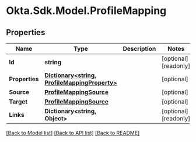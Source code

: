 # Okta.Sdk.Model.ProfileMapping

## Properties

Name | Type | Description | Notes
------------ | ------------- | ------------- | -------------
**Id** | **string** |  | [optional] [readonly] 
**Properties** | [**Dictionary&lt;string, ProfileMappingProperty&gt;**](ProfileMappingProperty.md) |  | [optional] 
**Source** | [**ProfileMappingSource**](ProfileMappingSource.md) |  | [optional] 
**Target** | [**ProfileMappingSource**](ProfileMappingSource.md) |  | [optional] 
**Links** | **Dictionary&lt;string, Object&gt;** |  | [optional] [readonly] 

[[Back to Model list]](../README.md#documentation-for-models) [[Back to API list]](../README.md#documentation-for-api-endpoints) [[Back to README]](../README.md)

